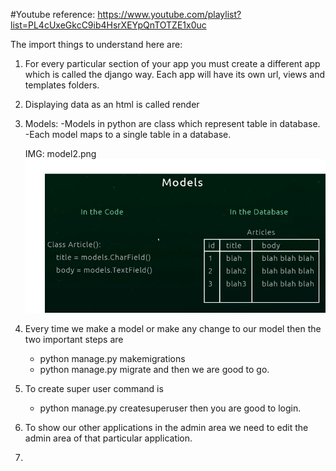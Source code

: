 #Youtube reference: https://www.youtube.com/playlist?list=PL4cUxeGkcC9ib4HsrXEYpQnTOTZE1x0uc

The import things to understand here are:

1. For every particular section of your app you must create a different app which is called the django way. Each app will have its own url, views and templates folders.
2. Displaying data as an html is called render
3. Models:
   -Models in python are class which represent table in database.
   -Each model maps to a single table in a database.

   IMG: model2.png
![](refImages/model2.jpg)

4. Every time we make a model or make any change to our model then the two important steps are
      - python manage.py makemigrations
      - python manage.py migrate
   and then we are good to go.

5. To create super user command is
      - python manage.py createsuperuser
   then you are good to login.

6. To show our other applications in the admin area we need to edit the admin area of that particular application.

7. 
